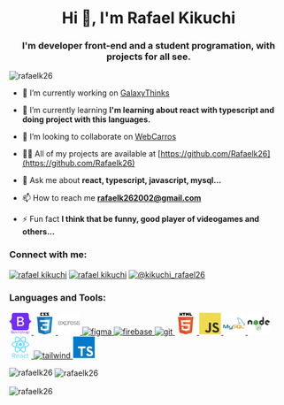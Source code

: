 <h1 align="center">Hi 👋, I'm Rafael Kikuchi</h1>
<h3 align="center">I'm developer front-end and a student programation, with projects for all see.</h3>

<p align="left"> <img src="https://komarev.com/ghpvc/?username=rafaelk26&label=Profile%20views&color=0e75b6&style=flat" alt="rafaelk26" /> </p>

- 🔭 I’m currently working on [GalaxyThinks](https://github.com/Rafaelk26/GalaxyThinks)

- 🌱 I’m currently learning **I'm learning about react with typescript and doing project with this languages.**

- 👯 I’m looking to collaborate on [WebCarros](https://github.com/Rafaelk26/WebCarros)

- 👨‍💻 All of my projects are available at [https://github.com/Rafaelk26](https://github.com/Rafaelk26)

- 💬 Ask me about **react, typescript, javascript, mysql...**

- 📫 How to reach me **rafaelk262002@gmail.com**

- ⚡ Fun fact **I think that be funny, good player of videogames and others...**

<h3 align="left">Connect with me:</h3>
<p align="left">
<a href="https://linkedin.com/in/kikuchirafael26" target="blank"><img align="center" src="https://raw.githubusercontent.com/rahuldkjain/github-profile-readme-generator/master/src/images/icons/Social/linked-in-alt.svg" alt="rafael kikuchi" height="30" width="40" /></a>
<a href="https://fb.com/rafael.kikuchi.3" target="blank"><img align="center" src="https://raw.githubusercontent.com/rahuldkjain/github-profile-readme-generator/master/src/images/icons/Social/facebook.svg" alt="rafael kikuchi" height="30" width="40" /></a>
<a href="https://instagram.com/kikuchi_rafael26" target="blank"><img align="center" src="https://raw.githubusercontent.com/rahuldkjain/github-profile-readme-generator/master/src/images/icons/Social/instagram.svg" alt="@kikuchi_rafael26" height="30" width="40" /></a>
</p>

<h3 align="left">Languages and Tools:</h3>
<p align="left"> <a href="https://getbootstrap.com" target="_blank" rel="noreferrer"> <img src="https://raw.githubusercontent.com/devicons/devicon/master/icons/bootstrap/bootstrap-plain-wordmark.svg" alt="bootstrap" width="40" height="40"/> </a> <a href="https://www.w3schools.com/css/" target="_blank" rel="noreferrer"> <img src="https://raw.githubusercontent.com/devicons/devicon/master/icons/css3/css3-original-wordmark.svg" alt="css3" width="40" height="40"/> </a> <a href="https://expressjs.com" target="_blank" rel="noreferrer"> <img src="https://raw.githubusercontent.com/devicons/devicon/master/icons/express/express-original-wordmark.svg" alt="express" width="40" height="40"/> </a> <a href="https://www.figma.com/" target="_blank" rel="noreferrer"> <img src="https://www.vectorlogo.zone/logos/figma/figma-icon.svg" alt="figma" width="40" height="40"/> </a> <a href="https://firebase.google.com/" target="_blank" rel="noreferrer"> <img src="https://www.vectorlogo.zone/logos/firebase/firebase-icon.svg" alt="firebase" width="40" height="40"/> </a> <a href="https://git-scm.com/" target="_blank" rel="noreferrer"> <img src="https://www.vectorlogo.zone/logos/git-scm/git-scm-icon.svg" alt="git" width="40" height="40"/> </a> <a href="https://www.w3.org/html/" target="_blank" rel="noreferrer"> <img src="https://raw.githubusercontent.com/devicons/devicon/master/icons/html5/html5-original-wordmark.svg" alt="html5" width="40" height="40"/> </a> <a href="https://developer.mozilla.org/en-US/docs/Web/JavaScript" target="_blank" rel="noreferrer"> <img src="https://raw.githubusercontent.com/devicons/devicon/master/icons/javascript/javascript-original.svg" alt="javascript" width="40" height="40"/> </a> <a href="https://www.mysql.com/" target="_blank" rel="noreferrer"> <img src="https://raw.githubusercontent.com/devicons/devicon/master/icons/mysql/mysql-original-wordmark.svg" alt="mysql" width="40" height="40"/> </a> <a href="https://nodejs.org" target="_blank" rel="noreferrer"> <img src="https://raw.githubusercontent.com/devicons/devicon/master/icons/nodejs/nodejs-original-wordmark.svg" alt="nodejs" width="40" height="40"/> </a> <a href="https://reactjs.org/" target="_blank" rel="noreferrer"> <img src="https://raw.githubusercontent.com/devicons/devicon/master/icons/react/react-original-wordmark.svg" alt="react" width="40" height="40"/> </a> <a href="https://tailwindcss.com/" target="_blank" rel="noreferrer"> <img src="https://www.vectorlogo.zone/logos/tailwindcss/tailwindcss-icon.svg" alt="tailwind" width="40" height="40"/> </a> <a href="https://www.typescriptlang.org/" target="_blank" rel="noreferrer"> <img src="https://raw.githubusercontent.com/devicons/devicon/master/icons/typescript/typescript-original.svg" alt="typescript" width="40" height="40"/> </a> </p>

<p><img align="left" src="https://github-readme-stats.vercel.app/api/top-langs?username=rafaelk26&show_icons=true&locale=en&layout=compact" alt="rafaelk26" /></p>

<p>&nbsp;<img align="center" src="https://github-readme-stats.vercel.app/api?username=rafaelk26&show_icons=true&locale=en" alt="rafaelk26" /></p>

<p><img align="center" src="https://github-readme-streak-stats.herokuapp.com/?user=rafaelk26&" alt="rafaelk26" /></p>
